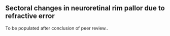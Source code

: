 ## Sectoral changes in neuroretinal rim pallor due to refractive error
To be populated after conclusion of peer review..
